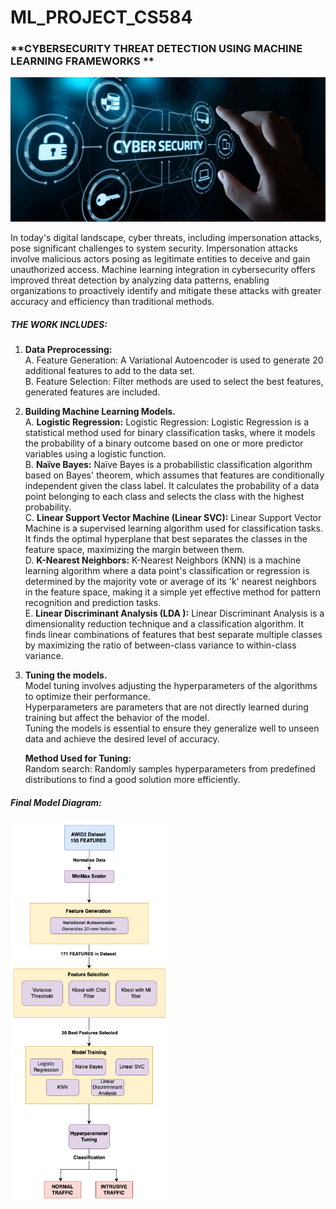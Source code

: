 # ML_PROJECT_CS584
### **CYBERSECURITY THREAT DETECTION USING MACHINE LEARNING FRAMEWORKS **

<img src="cybersecurity.png" height="50%" width="100%" >

In today's digital landscape, cyber threats, including impersonation attacks, pose significant challenges to system security. Impersonation attacks involve malicious actors posing as legitimate entities to deceive and gain unauthorized access. 
Machine learning integration in cybersecurity offers improved threat detection by analyzing data patterns, enabling organizations to proactively identify and mitigate these attacks with greater accuracy and efficiency than traditional methods.

##### **THE WORK INCLUDES:**

1. **Data Preprocessing:** </br>
    A. Feature Generation: A Variational Autoencoder is used to generate 20 additional features to add to the data set. </br>
    B. Feature Selection: Filter methods are used to select the best features, generated features are included. </br>

2. **Building Machine Learning Models.** </br>
    A. **Logistic Regression:** Logistic Regression: Logistic Regression is a statistical method used for binary classification tasks, where it models the probability of a binary outcome based on one or more predictor variables using a logistic function. </br>
    B. **Naïve Bayes:** Naïve Bayes is a probabilistic classification algorithm based on Bayes' theorem, which assumes that features are conditionally independent given the class label. It calculates the probability of a data point belonging to each class and selects the class with the highest probability. </br>
    C. **Linear Support Vector Machine (Linear SVC):** Linear Support Vector Machine is a supervised learning algorithm used for classification tasks. It finds the optimal hyperplane that best separates the classes in the feature space, maximizing the margin between them. </br>
    D. **K-Nearest Neighbors:** K-Nearest Neighbors (KNN) is a machine learning algorithm where a data point's classification or regression is determined by the majority vote or average of its 'k' nearest neighbors in the feature space, making it a simple yet effective method for pattern recognition and prediction tasks. </br>
    E. **Linear Discriminant Analysis (LDA ):** Linear Discriminant Analysis is a dimensionality reduction technique and a classification algorithm. It finds linear combinations of features that best separate multiple classes by maximizing the ratio of between-class variance to within-class variance. </br>
   
    
3. **Tuning the models.** </br>
    Model tuning involves adjusting the hyperparameters of the algorithms to optimize their performance. </br>
    Hyperparameters are parameters that are not directly learned during training but affect the behavior of the model. </br>
    Tuning the models is essential to ensure they generalize well to unseen data and achieve the desired level of accuracy. </br>
    
   **Method Used for Tuning:** </br>
    Random search: Randomly samples hyperparameters from predefined distributions to find a good solution more efficiently. </br>


##### **Final Model Diagram:** </br>

<img src="ML_FLOW_DIAGRAM.png" height="40%" width="50%">